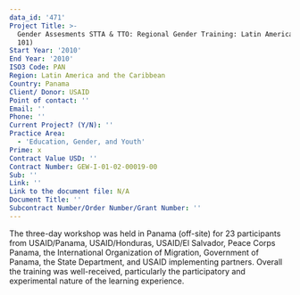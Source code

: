 ```yaml
---
data_id: '471'
Project Title: >-
  Gender Assesments STTA & TTO: Regional Gender Training: Latin America (TDY
  101)
Start Year: '2010'
End Year: '2010'
ISO3 Code: PAN
Region: Latin America and the Caribbean
Country: Panama
Client/ Donor: USAID
Point of contact: ''
Email: ''
Phone: ''
Current Project? (Y/N): ''
Practice Area:
  - 'Education, Gender, and Youth'
Prime: x
Contract Value USD: ''
Contract Number: GEW-I-01-02-00019-00
Sub: ''
Link: ''
Link to the document file: N/A
Document Title: ''
Subcontract Number/Order Number/Grant Number: ''
---
```

The three-day workshop was held in Panama (off-site) for 23 participants from USAID/Panama, USAID/Honduras, USAID/El Salvador, Peace Corps Panama, the International Organization of Migration, Government of Panama, the State Department, and USAID implementing partners. Overall the training was well-received, particularly the participatory and experimental nature of the learning experience.
